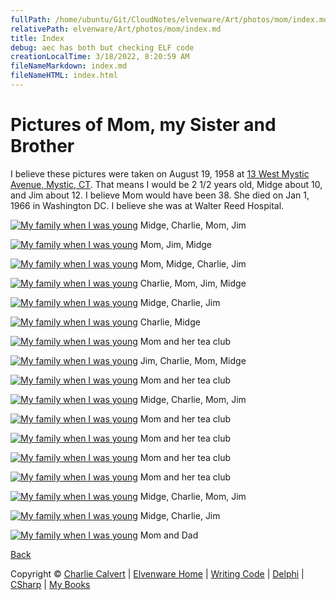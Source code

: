 ```yaml
---
fullPath: /home/ubuntu/Git/CloudNotes/elvenware/Art/photos/mom/index.md
relativePath: elvenware/Art/photos/mom/index.md
title: Index
debug: aec has both but checking ELF code
creationLocalTime: 3/18/2022, 8:20:59 AM
fileNameMarkdown: index.md
fileNameHTML: index.html
---
```


<!-- toc -->
<!-- tocstop -->

<div id="container">

Pictures of Mom, my Sister and Brother
======================================

I believe these pictures were taken on August 19, 1958 at
[13 West Mystic Avenue, Mystic, CT][MysticHouse]. That means I
would be 2 1/2 years old, Midge about 10, and Jim about 12. I believe
Mom would have been 38. She died on Jan 1, 1966 in Washington DC. I
believe she was at Walter Reed Hospital.

[![My family when I was young](https://s3.amazonaws.com/s3bucket01.elvenware.com/elf-photos/1958_08_19_Mom/Mom_001s.jpg)](https://s3.amazonaws.com/s3bucket01.elvenware.com/elf-photos/1958_08_19_Mom/Mom+001.jpg)
Midge, Charlie, Mom, Jim

[![My family when I was young](https://s3.amazonaws.com/s3bucket01.elvenware.com/elf-photos/1958_08_19_Mom/Mom_001s.jpg)](https://s3.amazonaws.com/s3bucket01.elvenware.com/elf-photos/1958_08_19_Mom/Mom+001a.jpg)
Mom, Jim, Midge

[![My family when I was young](https://s3.amazonaws.com/s3bucket01.elvenware.com/elf-photos/1958_08_19_Mom/Mom_003s.jpg)](https://s3.amazonaws.com/s3bucket01.elvenware.com/elf-photos/1958_08_19_Mom/Mom+003.jpg)
Mom, Midge, Charlie, Jim

[![My family when I was young](https://s3.amazonaws.com/s3bucket01.elvenware.com/elf-photos/1958_08_19_Mom/Mom_004s.jpg)](https://s3.amazonaws.com/s3bucket01.elvenware.com/elf-photos/1958_08_19_Mom/Mom+004.jpg)
Charlie, Mom, Jim, Midge

[![My family when I was young](https://s3.amazonaws.com/s3bucket01.elvenware.com/elf-photos/1958_08_19_Mom/Mom_005s.jpg)](https://s3.amazonaws.com/s3bucket01.elvenware.com/elf-photos/1958_08_19_Mom/Mom+005.jpg)
Midge, Charlie, Jim

[![My family when I was young](https://s3.amazonaws.com/s3bucket01.elvenware.com/elf-photos/1958_08_19_Mom/Mom_006s.jpg)](https://s3.amazonaws.com/s3bucket01.elvenware.com/elf-photos/1958_08_19_Mom/Mom+006.jpg)
Charlie, Midge

[![My family when I was young](https://s3.amazonaws.com/s3bucket01.elvenware.com/elf-photos/1958_08_19_Mom/Mom_007s.jpg)](https://s3.amazonaws.com/s3bucket01.elvenware.com/elf-photos/1958_08_19_Mom/Mom+007.jpg)
Mom and her tea club

[![My family when I was young](https://s3.amazonaws.com/s3bucket01.elvenware.com/elf-photos/1958_08_19_Mom/Mom_008s.jpg)](https://s3.amazonaws.com/s3bucket01.elvenware.com/elf-photos/1958_08_19_Mom/Mom+008.jpg)
Jim, Charlie, Mom, Midge

[![My family when I was young](https://s3.amazonaws.com/s3bucket01.elvenware.com/elf-photos/1958_08_19_Mom/Mom_009s.jpg)](https://s3.amazonaws.com/s3bucket01.elvenware.com/elf-photos/1958_08_19_Mom/Mom+009a.jpg)
Mom and her tea club

[![My family when I was young](https://s3.amazonaws.com/s3bucket01.elvenware.com/elf-photos/1958_08_19_Mom/Mom_010s.jpg)](https://s3.amazonaws.com/s3bucket01.elvenware.com/elf-photos/1958_08_19_Mom/Mom+010a.jpg)
Midge, Charlie, Mom, Jim

[![My family when I was young](https://s3.amazonaws.com/s3bucket01.elvenware.com/elf-photos/1958_08_19_Mom/Mom_011s.jpg)](https://s3.amazonaws.com/s3bucket01.elvenware.com/elf-photos/1958_08_19_Mom/Mom+011.jpg)
Mom and her tea club

[![My family when I was young](https://s3.amazonaws.com/s3bucket01.elvenware.com/elf-photos/1958_08_19_Mom/Mom_012s.jpg)](https://s3.amazonaws.com/s3bucket01.elvenware.com/elf-photos/1958_08_19_Mom/Mom+012.jpg)
Mom and her tea club

[![My family when I was young](https://s3.amazonaws.com/s3bucket01.elvenware.com/elf-photos/1958_08_19_Mom/Mom_013s.jpg)](https://s3.amazonaws.com/s3bucket01.elvenware.com/elf-photos/1958_08_19_Mom/Mom+013.jpg)
Mom and her tea club

[![My family when I was young](https://s3.amazonaws.com/s3bucket01.elvenware.com/elf-photos/1958_08_19_Mom/Mom_014s.jpg)](https://s3.amazonaws.com/s3bucket01.elvenware.com/elf-photos/1958_08_19_Mom/Mom+014a.jpg)
Mom and her tea club

[![My family when I was young](https://s3.amazonaws.com/s3bucket01.elvenware.com/elf-photos/1958_08_19_Mom/Mom_015s.jpg)](https://s3.amazonaws.com/s3bucket01.elvenware.com/elf-photos/1958_08_19_Mom/Mom_015.jpg)
Midge, Charlie, Mom, Jim

[![My family when I was young](https://s3.amazonaws.com/s3bucket01.elvenware.com/elf-photos/1958_08_19_Mom/Mom_016s.jpg)](https://s3.amazonaws.com/s3bucket01.elvenware.com/elf-photos/1958_08_19_Mom/Mom_016.jpg)
Midge, Charlie, Jim

[![My family when I was young](https://s3.amazonaws.com/s3bucket01.elvenware.com/elf-photos/1958_08_19_Mom/Mom_018s.jpg)](https://s3.amazonaws.com/s3bucket01.elvenware.com/elf-photos/1958_08_19_Mom/Mom_018.jpg)
Mom and Dad

[Back](../index_photos.html)

[MysticHouse]: http://historicbuildingsct.com/13-west-mystic-avenue-mystic-1840/

Copyright © [Charlie Calvert](../../../index.html) | [Elvenware
Home](../../../index.html) | [Writing
Code](../../../development/index.html) |
[Delphi](../../../development/delphi/index.html) |
[CSharp](../../../development/csharp/index.html) | [My
Books](../../../books/index.html)

</div>
